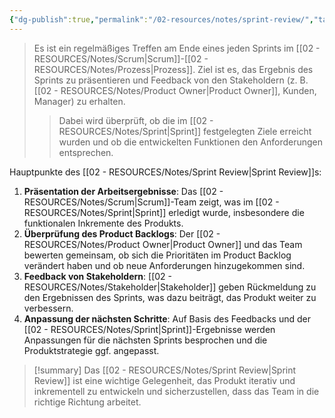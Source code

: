```yaml
---
{"dg-publish":true,"permalink":"/02-resources/notes/sprint-review/","tags":["#projektmanagement/vorgehensmodell/agile"],"noteIcon":"","updated":"2025-09-05T10:12:30.000+02:00"}
---
```


>Es ist ein regelmäßiges Treffen am Ende eines jeden Sprints im [[02 - RESOURCES/Notes/Scrum\|Scrum]]-[[02 - RESOURCES/Notes/Prozess\|Prozess]]. Ziel ist es, das Ergebnis des Sprints zu präsentieren und Feedback von den Stakeholdern (z. B. [[02 - RESOURCES/Notes/Product Owner\|Product Owner]], Kunden, Manager) zu erhalten. 
>>Dabei wird überprüft, ob die im [[02 - RESOURCES/Notes/Sprint\|Sprint]] festgelegten Ziele erreicht wurden und ob die entwickelten Funktionen den Anforderungen entsprechen.

Hauptpunkte des [[02 - RESOURCES/Notes/Sprint Review\|Sprint Review]]s:

1. **Präsentation der Arbeitsergebnisse**: Das [[02 - RESOURCES/Notes/Scrum\|Scrum]]-Team zeigt, was im [[02 - RESOURCES/Notes/Sprint\|Sprint]] erledigt wurde, insbesondere die funktionalen Inkremente des Produkts.
2. **Überprüfung des Product Backlogs**: Der [[02 - RESOURCES/Notes/Product Owner\|Product Owner]] und das Team bewerten gemeinsam, ob sich die Prioritäten im Product Backlog verändert haben und ob neue Anforderungen hinzugekommen sind.
3. **Feedback von Stakeholdern**: [[02 - RESOURCES/Notes/Stakeholder\|Stakeholder]] geben Rückmeldung zu den Ergebnissen des Sprints, was dazu beiträgt, das Produkt weiter zu verbessern.
4. **Anpassung der nächsten Schritte**: Auf Basis des Feedbacks und der [[02 - RESOURCES/Notes/Sprint\|Sprint]]-Ergebnisse werden Anpassungen für die nächsten Sprints besprochen und die Produktstrategie ggf. angepasst.

>[!summary] 
>Das [[02 - RESOURCES/Notes/Sprint Review\|Sprint Review]] ist eine wichtige Gelegenheit, das Produkt iterativ und inkrementell zu entwickeln und sicherzustellen, dass das Team in die richtige Richtung arbeitet.